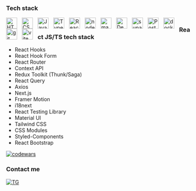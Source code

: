### Tech stack
<img align="left" height="30px" style="padding-right:10px" src="https://camo.githubusercontent.com/d458b55282fc167f5a189b35e54f966acdd5100d9331d90bea6416f2805e7f95/68747470733a2f2f63646e2e6a7364656c6976722e6e65742f67682f64657669636f6e732f64657669636f6e2f69636f6e732f68746d6c352f68746d6c352d706c61696e2e737667" alt="HTML 5">
<img align="left" height="30px" style="padding-right:10px" src="https://upload.wikimedia.org/wikipedia/commons/thumb/6/62/CSS3_logo.svg/160px-CSS3_logo.svg.png" alt="CSS 3">
<img align="left" height="30px" style="padding-right:10px" src="https://camo.githubusercontent.com/528e232c728b497080cbf31d2a7e797caa81e402ff81643f79b2c2c395a29f17/68747470733a2f2f63646e2e6a7364656c6976722e6e65742f67682f64657669636f6e732f64657669636f6e2f69636f6e732f6a6176617363726970742f6a6176617363726970742d706c61696e2e737667" alt="JavaScript">
<img align="left" height="30px" style="padding-right:10px" src="https://upload.wikimedia.org/wikipedia/commons/thumb/f/f5/Typescript.svg/128px-Typescript.svg.png" alt="Typescript">
<img align="left" height="30px" style="padding-right:10px" 
src="https://upload.wikimedia.org/wikipedia/commons/a/a7/React-icon.svg" alt="React">
<img align="left" height="30px" style="padding-right:10px" src="https://cdn.freebiesupply.com/logos/large/2x/nodejs-1-logo-png-transparent.png" alt="node.js">
<img align="left" height="30px" style="padding-right:10px" src="https://cdn.icon-icons.com/icons2/2415/PNG/512/mongodb_original_logo_icon_146424.png" alt="mangoDB">
<img align="left" height="30px" style="padding-right:10px" src="https://upload.wikimedia.org/wikipedia/commons/thumb/e/e8/Deno_2021.svg/120px-Deno_2021.svg.png" alt="Deno">
<!--<img align="left" height="30px" style="padding-right:10px" src="https://cdn.freebiesupply.com/logos/large/2x/mysql-5-logo-png-transparent.png" alt="MySQL">-->
<!--<img align="left" height="30px" style="padding-right:10px" src="https://upload.wikimedia.org/wikipedia/commons/thumb/2/29/Postgresql_elephant.svg/120px-Postgresql_elephant.svg.png" alt="Postgresql"> -->
<img align="left" height="30px" style="padding-right:10px" src="https://github.com/RomchikSt/RomchikSt/assets/140477189/cb87c0a8-556e-45ab-b1c1-42697dac985e" alt="supabase">
<img align="left" height="30px" style="padding-right:10px" src="https://www.svgrepo.com/show/354202/postman-icon.svg" alt="Postman">
<img align="left" height="30px" style="padding-right:10px" src="https://uxwing.com/wp-content/themes/uxwing/download/brands-and-social-media/docker-icon.png" alt="docker"> 
<img align="left" height="30px" style="padding-right:10px" src="https://camo.githubusercontent.com/dc9e7e657b4cd5ba7d819d1a9ce61434bd0ddbb94287d7476b186bd783b62279/68747470733a2f2f63646e2e6a7364656c6976722e6e65742f67682f64657669636f6e732f64657669636f6e2f69636f6e732f6769742f6769742d6f726967696e616c2e737667" alt="git">
<img align="left" height="30px" style="padding-right:10px" src="https://upload.wikimedia.org/wikipedia/commons/thumb/f/f1/Vitejs-logo.svg/240px-Vitejs-logo.svg.png" alt="vite">




#

### React JS/TS tech stack
  - React Hooks
  - React Hook Form
  - React Router
  - Context API
  - Redux Toolkit (Thunk/Saga)
  - React Query
  - Axios  
  - Next.js <!-- - Three.js-->
  - Framer Motion
  - i18next
  - React Testing Library
  - Material UI
  - Tailwind CSS
  - CSS Modules
  - Styled-Components
  - React Bootstrap
 
 [![codewars](https://www.codewars.com/users/RomchikSt/badges/small)](https://www.codewars.com/users/RomchikSt)
 

 
### Contact me

[![TG](https://img.shields.io/badge/-Telegram-0d1117?style=for-the-badge&logo=telegram)](https://t.me/Romchik_St)
